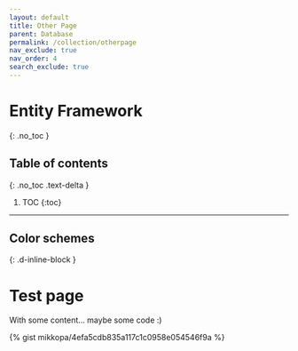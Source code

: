 ```yaml
---
layout: default
title: Other Page
parent: Database
permalink: /collection/otherpage
nav_exclude: true
nav_order: 4
search_exclude: true
---
```


# Entity Framework
{: .no_toc }

## Table of contents
{: .no_toc .text-delta }

1. TOC
{:toc}

---

## Color schemes
{: .d-inline-block }
# Test page

With some content... maybe some code :)

{% gist mikkopa/4efa5cdb835a117c1c0958e054546f9a %}
